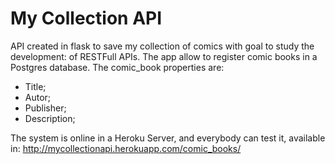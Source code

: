 # My Collection API

API created in flask to save my collection of comics with goal to study the development: of RESTFull APIs. The app allow to register comic books in a Postgres database. The comic_book properties are:
* Title;
* Autor;
* Publisher;
* Description;

The system is online in a Heroku Server, and everybody can test it, available in: http://mycollectionapi.herokuapp.com/comic_books/


